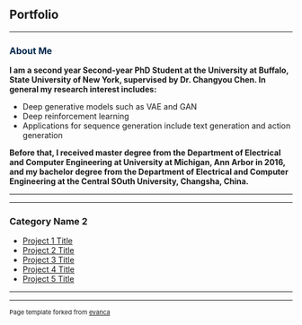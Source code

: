 ## Portfolio

---

### <font size="3" color="00274c">About Me</font> 
<p><b>
	I am a second year Second-year PhD Student at the University at Buffalo, State University of New York, supervised by Dr. Changyou Chen. In general my research interest includes:  
</b></p>
<ul>
  <li>Deep generative models such as VAE and GAN</li>
  <li>Deep reinforcement learning</li>
  <li>Applications for sequence generation include text generation and action generation</li>
</ul> 




<p><b>Before that, I received master degree from the Department of Electrical and Computer Engineering at University at Michigan, Ann Arbor in 2016, and my bachelor degree from the Department of Electrical and Computer Engineering at the Central SOuth University, Changsha, China.
</b></p>



<!-- [Project 1 Title](/sample_page) -->
<!-- <img src="images/dummy_thumbnail.jpg?raw=true"/> -->

---
<!-- [Project 2 Title](/pdf/sample_presentation.pdf)
<img src="images/dummy_thumbnail.jpg?raw=true"/>

---
[Project 3 Title](http://example.com/)
<img src="images/dummy_thumbnail.jpg?raw=true"/>
 -->
---

### Category Name 2

- [Project 1 Title](http://example.com/)
- [Project 2 Title](http://example.com/)
- [Project 3 Title](http://example.com/)
- [Project 4 Title](http://example.com/)
- [Project 5 Title](http://example.com/)

---




---
<p style="font-size:11px">Page template forked from <a href="https://github.com/evanca/quick-portfolio">evanca</a></p>
<!-- Remove above link if you don't want to attibute -->
